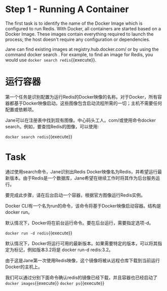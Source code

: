 # Step 1 - Running A Container
The first task is to identify the name of the Docker Image which is configured to run Redis. With Docker, all containers are started based on a Docker Image. These images contain everything required to launch the process; the host doesn't require any configuration or dependencies.

Jane can find existing images at registry.hub.docker.com/ or by using the command docker search <name>. For example, to find an image for Redis, you would use `docker search redis`{{execute}}.

# 运行容器

第一个任务是识别配置为运行Redis的Docker映像的名称。对于Docker，所有容器都基于Docker映像启动。这些图像包含启动流程所需的一切；主机不需要任何配置或依赖项。

Jane可以在注册表中找到现有图像。中心码头工人。com/或使用命令docker search<name>。例如，要查找Redis的图像，可以使用:

`docker search redis`{{execute}}

# Task
通过使用search命令，Jane识别出Redis Docker映像名为Redis，并希望运行最新版本。由于Redis是一个数据库，Jane希望在继续工作时将其作为后台服务运行。

要完成此步骤，请在后台启动一个容器，根据官方图像运行Redis实例。

Docker CLI有一个名为run的命令，该命令将基于Docker映像启动容器。结构是docker run<options><image name>。

默认情况下，Docker将在前台运行命令。要在后台运行，需要指定选项-d。

`docker run -d redis`{{execute}}

默认情况下，Docker将运行可用的最新版本。如果需要特定的版本，可以将其指定为标记，例如版本3.2将是 docker run-d redis:3.2。

由于这是Jane第一次使用Redis映像，这个镜像将被从远程仓库下载到当前运行Docker的主机上。

我们可以通过分别下面命令确认redis的镜像已经下载，并且容器也已经启动了
`docker images`{{execute}}
`docker ps`{{execute}}
